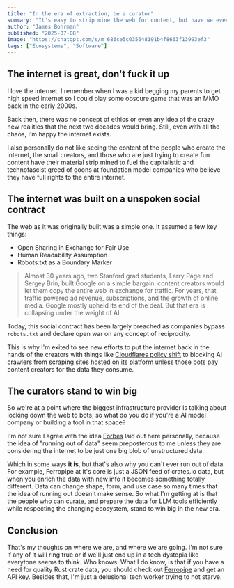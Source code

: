 ```yaml
---
title: "In the era of extraction, be a curator"
summary: "It's easy to strip mine the web for content, but have we ever thought about a class of people who carefully curate data while respecting the work put into building the web?"
author: "James Bohrman"
published: "2025-07-08"
image: "https://chatgpt.com/s/m_686ce5c035648191b4f8663f13993ef3"
tags: ["Ecosystems", "Software"]
---
```


## The internet is great, don't fuck it up

I love the internet. I remember when I was a kid begging my parents to get high speed internet so I could play some obscure game that was an MMO back in the early 2000s. 

Back then, there was no concept of ethics or even any idea of the crazy new realities that the next two decades would bring. Still, even with all the chaos, I'm happy the internet exists. 

I also personally do not like seeing the content of the people who create the internet, the small creators, and those who are just trying to create fun content have their material strip mined to fuel the capitalistic and technofascist greed of goons at foundation model companies who believe they have full rights to the entire internet. 

## The internet was built on a unspoken social contract

The web as it was originally built was a simple one. It assumed a few key things:

- Open Sharing in Exchange for Fair Use
- Human Readability Assumption
- Robots.txt as a Boundary Marker

> Almost 30 years ago, two Stanford grad students, Larry Page and Sergey Brin, built Google on a simple bargain: content creators would let them copy the entire web in exchange for traffic. For years, that traffic powered ad revenue, subscriptions, and the growth of online media. Google mostly upheld its end of the deal. But that era is collapsing under the weight of AI.

Today, this social contract has been largely breached as companies bypass `robots.txt` and declare open war on any concept of reciprocity.

This is why I'm exited to see new efforts to put the internet back in the hands of the creators with things like [Cloudflares policy shift](https://gizmodo.com/free-lunch-is-over-for-the-ai-that-broke-the-web-2000623837) to blocking AI crawlers from scraping sites hosted on its platform unless those bots pay content creators for the data they consume. 

## The curators stand to win big

So we're at a point where the biggest infrastructure provider is talking about locking down the web to bots, so what do you do if you're a AI model company or building a tool in that space? 

I'm not sure I agree with the idea [Forbes](https://www.forbes.com/sites/johnwerner/2024/11/04/running-out-of-data-it-could-be-a-concern/) laid out here personally, because the idea of "running out of data" seem preposterous to me unless they are considering the internet to be just one big blob of unstructured data. 

Which in some ways **it is**, but that's also why you can't ever run out of data. For example, Ferropipe at it's core is just a JSON feed of crates.io data, but when you enrich the data with new info it becomes something totally different. Data can change shape, form, and use case so many times that the idea of running out doesn't make sense. So what I'm getting at is that the people who can curate, and prepare the data for LLM tools efficiently while respecting the changing ecosystem, stand to win big in the new era.

## Conclusion

That's my thoughts on where we are, and where we are going. I'm not sure if any of it will ring true or if we'll just end up in a tech dystopia like everytone seems to think. Who knows. What I do know, is that if you have a need for quality Rust crate data, you should check out [Ferropipe](https://www.atelierlogos.studio/ferropipe) and get an API key. Besides that, I'm just a delusional tech worker trying to not starve. 